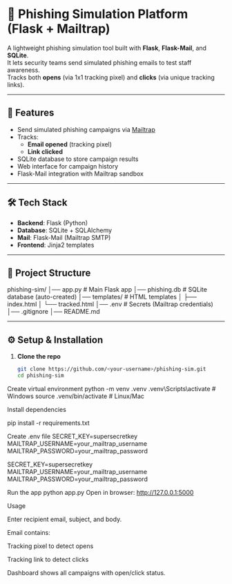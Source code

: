 # 🎯 Phishing Simulation Platform (Flask + Mailtrap)

A lightweight phishing simulation tool built with **Flask**, **Flask-Mail**, and **SQLite**.  
It lets security teams send simulated phishing emails to test staff awareness.  
Tracks both **opens** (via 1x1 tracking pixel) and **clicks** (via unique tracking links).

---

## 🚀 Features
- Send simulated phishing campaigns via [Mailtrap](https://mailtrap.io/)
- Tracks:
  - **Email opened** (tracking pixel)
  - **Link clicked**
- SQLite database to store campaign results
- Web interface for campaign history
- Flask-Mail integration with Mailtrap sandbox

---

## 🛠️ Tech Stack
- **Backend**: Flask (Python)
- **Database**: SQLite + SQLAlchemy
- **Mail**: Flask-Mail (Mailtrap SMTP)
- **Frontend**: Jinja2 templates

---

## 📂 Project Structure
phishing-sim/
│── app.py # Main Flask app
│── phishing.db # SQLite database (auto-created)
│── templates/ # HTML templates
│ ├── index.html
│ └── tracked.html
│── .env # Secrets (Mailtrap credentials)
│── .gitignore
│── README.md


---

## ⚙️ Setup & Installation

1. **Clone the repo**
   ```bash
   git clone https://github.com/<your-username>/phishing-sim.git
   cd phishing-sim

Create virtual environment
python -m venv .venv
.venv\Scripts\activate   # Windows
source .venv/bin/activate # Linux/Mac

Install dependencies

pip install -r requirements.txt

Create .env file
SECRET_KEY=supersecretkey
MAILTRAP_USERNAME=your_mailtrap_username
MAILTRAP_PASSWORD=your_mailtrap_password

SECRET_KEY=supersecretkey
MAILTRAP_USERNAME=your_mailtrap_username
MAILTRAP_PASSWORD=your_mailtrap_password

Run the app
python app.py
Open in browser:
http://127.0.0.1:5000

Usage

Enter recipient email, subject, and body.

Email contains:

Tracking pixel to detect opens

Tracking link to detect clicks

Dashboard shows all campaigns with open/click status.